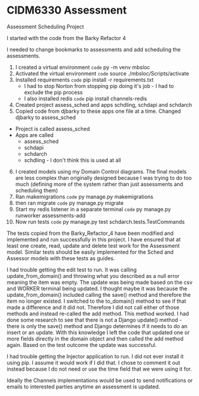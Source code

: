 # CIDM6330 Assessment

 Assessment Scheduling Project

 I started with the code from the Barky Refactor 4

 I needed to change bookmarks to assessments and add scheduling the assessments.

 1. I created a virtual environment `code` py -m venv mbsloc
 2. Activated the virtual environment `code` source ./mbsloc/Scripts/activate
 3. Installed requirements `code` pip install -r requirements.txt
    - I had to stop Norton from stopping pip doing it's job - I had to exclude the pip process
    - I also installed redis `code` pip install channels-redis
 4. Created project assess_sched and apps schdling, schdapi and schdarch
 5. Copied code from djbarky to these apps one file at a time. Changed djbarky to assess_sched

- Project is called assess_sched
- Apps are called
  - assess_sched
  - schdapi
  - schdarch
  - schdling - I don't think this is used at all

 6. I created models using my Domain Control diagrams. The final models are less complex than originally designed because I was trying to do too much (defining more of the system rather than just assessments and scheduling them)
 7. Ran makemigrations `code` py manage.py makemigrations
 8. then ran migrate `code` py manage.py migrate
 9. Start my redis listener in a separate terminal `code` py manage.py runworker assessments-add
 10. Now run tests `code` py manage.py test schdarch.tests.TestCommands

The tests copied from the Barky_Refactor_4 have been modified and implemented and run successfully in this project. I have ensured that at least one create, read, update and delete test work for the Assessment model. Similar tests should be easily implemented for the Sched and Assessor models with these tests as guides. 

I had trouble getting the edit test to run. It was calling update_from_domain() and throwing what you described as a null error meaning the item was empty. The update was being made based on the csv and WORKER terminal being updated. I thought maybe it was because the update_from_domain() included calling the save() method and therefore the item no longer existed. I switched to the to_domain() method to see if that made a difference and it did not. Therefore I did not call either of those methods and instead re-called the add method. This method worked. I had done some research to see that there is not a Django update() method - there is only the save() method and Django determines if it needs to do an insert or an update. With this knowledge I left the code that updated one or more fields directly in the domain object and then called the add method again. Based on the test outcome the update was successful.

I had trouble getting the Injector application to run. I did not ever install it using pip. I assume it would work if I did that. I chose to comment it out instead because I do not need or use the time field that we were using it for.

Ideally the Channels implementations would be used to send notifications or emails to interested parties anytime an assessment is updated.
